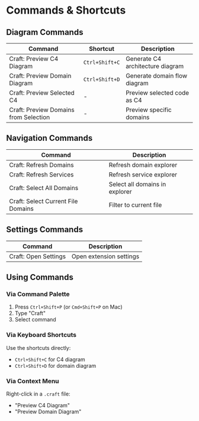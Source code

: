 # Commands & Shortcuts

## Diagram Commands

| Command | Shortcut | Description |
|---------|----------|-------------|
| Craft: Preview C4 Diagram | `Ctrl+Shift+C` | Generate C4 architecture diagram |
| Craft: Preview Domain Diagram | `Ctrl+Shift+D` | Generate domain flow diagram |
| Craft: Preview Selected C4 | - | Preview selected code as C4 |
| Craft: Preview Domains from Selection | - | Preview specific domains |

## Navigation Commands

| Command | Description |
|---------|-------------|
| Craft: Refresh Domains | Refresh domain explorer |
| Craft: Refresh Services | Refresh service explorer |
| Craft: Select All Domains | Select all domains in explorer |
| Craft: Select Current File Domains | Filter to current file |

## Settings Commands

| Command | Description |
|---------|-------------|
| Craft: Open Settings | Open extension settings |

## Using Commands

### Via Command Palette

1. Press `Ctrl+Shift+P` (or `Cmd+Shift+P` on Mac)
2. Type "Craft"
3. Select command

### Via Keyboard Shortcuts

Use the shortcuts directly:
- `Ctrl+Shift+C` for C4 diagram
- `Ctrl+Shift+D` for domain diagram

### Via Context Menu

Right-click in a `.craft` file:
- "Preview C4 Diagram"
- "Preview Domain Diagram"
